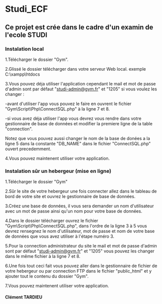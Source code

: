 # Studi_ECF
## Ce projet est crée dans le cadre d'un examin de l'ecole STUDI


### Instalation local

1.Télécharger le dossier "Gym".

2.Glissé le dossier télécharger dans votre serveur Web local. exemple C:\xampp\htdocs

3.Vous pouvez déja utiliser l'application cependant le mail et mot de passe d'admin sont par défaut "studi-admin@gym.fr" et "1205" si vous voulez les changer :

  -avant d'utiliser l'app vous pouvez le faire en ouvrent le fichier "Gym\Script\Php\ConnectSQL.php" à la ligne 7 et 8.

  -si vous avez déja utiliser l'app vous devrez vous rendre dans votre gestionnaire de base de données et modifier la premiere ligne de la table "connection".

Notez que vous pouvez aussi changer le nom de la base de donées a la ligne 5 dans la constante "DB_NAME" dans le fichier "ConnectSQL.php" ouvert precedemment.

4.Vous pouvez maintenent utiliser votre application.


### Instalation sûr un hebergeur (mise en ligne)

1.Télécharger le dossier "Gym"

2.Sûr le site de votre hebergeur une fois connecter allez dans le tableau de bord de votre site et ouvrez le gestionnaire de base de données.

3.Créez une base de données, il vous sera demander un nom d'utilisateur avec un mot de passe ainsi qu'un nom pour votre base de données.

4.Dans le dossier télécharger ouvrez le fichier "Gym\Script\Php\ConnectSQL.php", dans l'ordre de la ligne 3 à 5 vous devrez rensegnez le nom d'utilisateur, mot de passe et nom de votre base de données que vous avez utiliser à l'étape numéro 3.

5.Pour la connection administrateur du site le mail et mot de passe d'admin sont par défaut "studi-admin@gym.fr" et "1205" vous pouvez les changer dans le même fichier à la ligne 7 et 8.

6.Une fois tout ceci fait vous pouvez aller dans le gestionnaire de fichier de votre hebergeur ou par connection FTP dans le fichier "public_html" et y ajouter tout le contenu du dossier "Gym".

7.Vous pouvez maintenent utiliser votre application.


#### Clément TARDIEU
